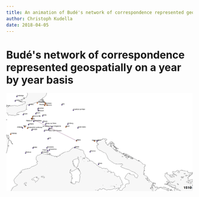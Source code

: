 ```yaml
---
title: An animation of Budé's network of correspondence represented geospatially on a year by year basis
author: Christoph Kudella
date: 2018-04-05
---
```


# Budé's network of correspondence represented geospatially on a year by year basis

![gif](budé_animated_geo_network_per_year.gif)
